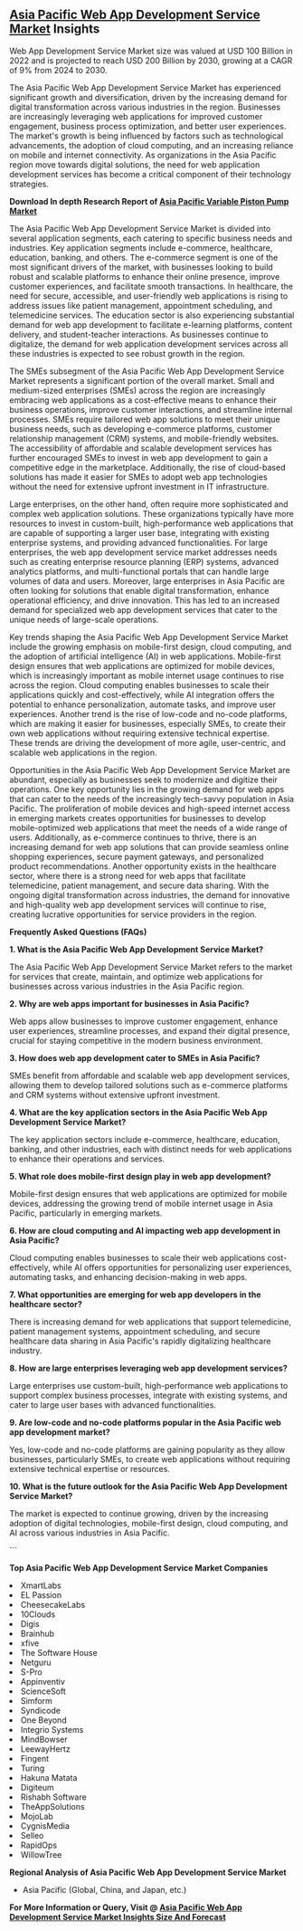 <h2><a href="https://www.verifiedmarketreports.com/download-sample/?rid=222000&amp;utm_source=Github-Feb&amp;utm_medium=225" target="_blank">Asia Pacific Web App Development Service Market</a> Insights</h2><p>Web App Development Service Market size was valued at USD 100 Billion in 2022 and is projected to reach USD 200 Billion by 2030, growing at a CAGR of 9% from 2024 to 2030.</p><p><p>The Asia Pacific Web App Development Service Market has experienced significant growth and diversification, driven by the increasing demand for digital transformation across various industries in the region. Businesses are increasingly leveraging web applications for improved customer engagement, business process optimization, and better user experiences. The market's growth is being influenced by factors such as technological advancements, the adoption of cloud computing, and an increasing reliance on mobile and internet connectivity. As organizations in the Asia Pacific region move towards digital solutions, the need for web application development services has become a critical component of their technology strategies. </p> <p><p><strong>Download In depth Research Report of <a href="https://www.verifiedmarketreports.com/download-sample/?rid=236118&amp;utm_source=Pulse-Dec&amp;utm_medium=225" target="_blank">Asia Pacific Variable Piston Pump Market</a></strong></p></p> <p>The Asia Pacific Web App Development Service Market is divided into several application segments, each catering to specific business needs and industries. Key application segments include e-commerce, healthcare, education, banking, and others. The e-commerce segment is one of the most significant drivers of the market, with businesses looking to build robust and scalable platforms to enhance their online presence, improve customer experiences, and facilitate smooth transactions. In healthcare, the need for secure, accessible, and user-friendly web applications is rising to address issues like patient management, appointment scheduling, and telemedicine services. The education sector is also experiencing substantial demand for web app development to facilitate e-learning platforms, content delivery, and student-teacher interactions. As businesses continue to digitalize, the demand for web application development services across all these industries is expected to see robust growth in the region.</p> <p>The SMEs subsegment of the Asia Pacific Web App Development Service Market represents a significant portion of the overall market. Small and medium-sized enterprises (SMEs) across the region are increasingly embracing web applications as a cost-effective means to enhance their business operations, improve customer interactions, and streamline internal processes. SMEs require tailored web app solutions to meet their unique business needs, such as developing e-commerce platforms, customer relationship management (CRM) systems, and mobile-friendly websites. The accessibility of affordable and scalable development services has further encouraged SMEs to invest in web app development to gain a competitive edge in the marketplace. Additionally, the rise of cloud-based solutions has made it easier for SMEs to adopt web app technologies without the need for extensive upfront investment in IT infrastructure.</p> <p>Large enterprises, on the other hand, often require more sophisticated and complex web application solutions. These organizations typically have more resources to invest in custom-built, high-performance web applications that are capable of supporting a larger user base, integrating with existing enterprise systems, and providing advanced functionalities. For large enterprises, the web app development service market addresses needs such as creating enterprise resource planning (ERP) systems, advanced analytics platforms, and multi-functional portals that can handle large volumes of data and users. Moreover, large enterprises in Asia Pacific are often looking for solutions that enable digital transformation, enhance operational efficiency, and drive innovation. This has led to an increased demand for specialized web app development services that cater to the unique needs of large-scale operations.</p> <p>Key trends shaping the Asia Pacific Web App Development Service Market include the growing emphasis on mobile-first design, cloud computing, and the adoption of artificial intelligence (AI) in web applications. Mobile-first design ensures that web applications are optimized for mobile devices, which is increasingly important as mobile internet usage continues to rise across the region. Cloud computing enables businesses to scale their applications quickly and cost-effectively, while AI integration offers the potential to enhance personalization, automate tasks, and improve user experiences. Another trend is the rise of low-code and no-code platforms, which are making it easier for businesses, especially SMEs, to create their own web applications without requiring extensive technical expertise. These trends are driving the development of more agile, user-centric, and scalable web applications in the region.</p> <p>Opportunities in the Asia Pacific Web App Development Service Market are abundant, especially as businesses seek to modernize and digitize their operations. One key opportunity lies in the growing demand for web apps that can cater to the needs of the increasingly tech-savvy population in Asia Pacific. The proliferation of mobile devices and high-speed internet access in emerging markets creates opportunities for businesses to develop mobile-optimized web applications that meet the needs of a wide range of users. Additionally, as e-commerce continues to thrive, there is an increasing demand for web app solutions that can provide seamless online shopping experiences, secure payment gateways, and personalized product recommendations. Another opportunity exists in the healthcare sector, where there is a strong need for web apps that facilitate telemedicine, patient management, and secure data sharing. With the ongoing digital transformation across industries, the demand for innovative and high-quality web app development services will continue to rise, creating lucrative opportunities for service providers in the region.</p> <p><b>Frequently Asked Questions (FAQs)</b></p> <p><b>1. What is the Asia Pacific Web App Development Service Market?</b></p> <p>The Asia Pacific Web App Development Service Market refers to the market for services that create, maintain, and optimize web applications for businesses across various industries in the Asia Pacific region.</p> <p><b>2. Why are web apps important for businesses in Asia Pacific?</b></p> <p>Web apps allow businesses to improve customer engagement, enhance user experiences, streamline processes, and expand their digital presence, crucial for staying competitive in the modern business environment.</p> <p><b>3. How does web app development cater to SMEs in Asia Pacific?</b></p> <p>SMEs benefit from affordable and scalable web app development services, allowing them to develop tailored solutions such as e-commerce platforms and CRM systems without extensive upfront investment.</p> <p><b>4. What are the key application sectors in the Asia Pacific Web App Development Service Market?</b></p> <p>The key application sectors include e-commerce, healthcare, education, banking, and other industries, each with distinct needs for web applications to enhance their operations and services.</p> <p><b>5. What role does mobile-first design play in web app development?</b></p> <p>Mobile-first design ensures that web applications are optimized for mobile devices, addressing the growing trend of mobile internet usage in Asia Pacific, particularly in emerging markets.</p> <p><b>6. How are cloud computing and AI impacting web app development in Asia Pacific?</b></p> <p>Cloud computing enables businesses to scale their web applications cost-effectively, while AI offers opportunities for personalizing user experiences, automating tasks, and enhancing decision-making in web apps.</p> <p><b>7. What opportunities are emerging for web app developers in the healthcare sector?</b></p> <p>There is increasing demand for web applications that support telemedicine, patient management systems, appointment scheduling, and secure healthcare data sharing in Asia Pacific's rapidly digitalizing healthcare industry.</p> <p><b>8. How are large enterprises leveraging web app development services?</b></p> <p>Large enterprises use custom-built, high-performance web applications to support complex business processes, integrate with existing systems, and cater to large user bases with advanced functionalities.</p> <p><b>9. Are low-code and no-code platforms popular in the Asia Pacific web app development market?</b></p> <p>Yes, low-code and no-code platforms are gaining popularity as they allow businesses, particularly SMEs, to create web applications without requiring extensive technical expertise or resources.</p> <p><b>10. What is the future outlook for the Asia Pacific Web App Development Service Market?</b></p> <p>The market is expected to continue growing, driven by the increasing adoption of digital technologies, mobile-first design, cloud computing, and AI across various industries in Asia Pacific.</p> ```</p><p><strong>Top Asia Pacific Web App Development Service Market Companies</strong></p><div data-test-id=""><p><li>XmartLabs</li><li> EL Passion</li><li> CheesecakeLabs</li><li> 10Clouds</li><li> Digis</li><li> Brainhub</li><li> xfive</li><li> The Software House</li><li> Netguru</li><li> S-Pro</li><li> Appinventiv</li><li> ScienceSoft</li><li> Simform</li><li> Syndicode</li><li> One Beyond</li><li> Integrio Systems</li><li> MindBowser</li><li> LeewayHertz</li><li> Fingent</li><li> Turing</li><li> Hakuna Matata</li><li> Digiteum</li><li> Rishabh Software</li><li> TheAppSolutions</li><li> MojoLab</li><li> CygnisMedia</li><li> Selleo</li><li> RapidOps</li><li> WillowTree</li></p><div><strong>Regional Analysis of&nbsp;Asia Pacific Web App Development Service Market</strong></div><ul><li dir="ltr"><p dir="ltr">Asia Pacific (Global, China, and Japan, etc.)</p></li></ul><p><strong>For More Information or Query, Visit @&nbsp;</strong><strong><a href="https://www.verifiedmarketreports.com/product/web-app-development-service-market/?utm_source=Github-Feb&amp;utm_medium=225" target="_blank">Asia Pacific Web App Development Service Market Insights Size And Forecast</a></strong></p></div><h2>&nbsp;</h2><div data-test-id="">&nbsp;</div>
